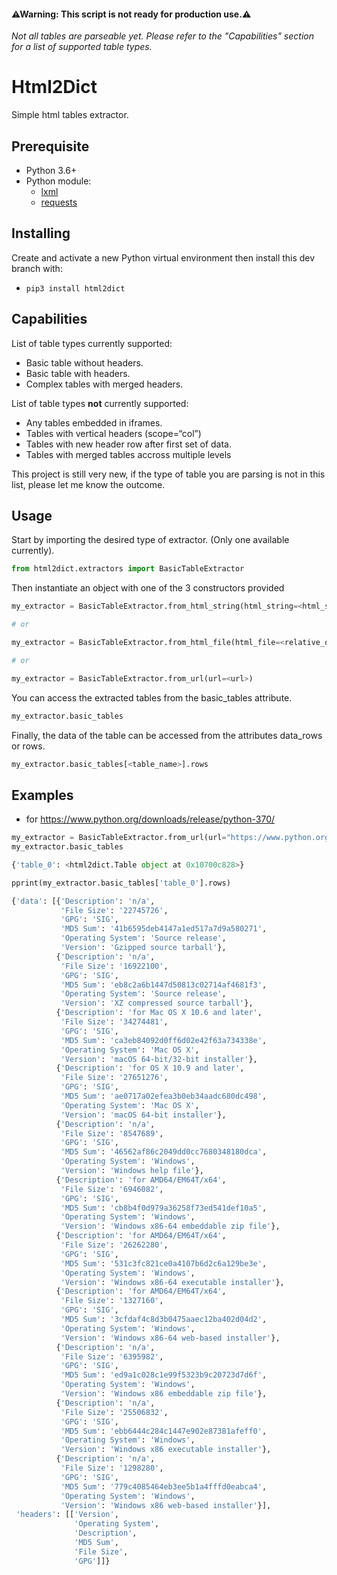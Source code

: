 #### ⚠Warning: This script is not ready for production use.⚠
*Not all tables are parseable yet. Please refer to the "Capabilities" section for a list of supported table types.*

# Html2Dict

Simple html tables extractor.

## Prerequisite

* Python 3.6+
* Python module:
  * [lxml](https://lxml.de/)
  * [requests](http://docs.python-requests.org/en/master/)
  
## Installing

Create and activate a new Python virtual environment then install this dev branch with: 
  * `pip3 install html2dict` 

## Capabilities

List of table types currently supported:
  * Basic table without headers. 
  * Basic table with headers.
  * Complex tables with merged headers.

List of table types **not** currently supported:
  * Any tables embedded in iframes.
  * Tables with vertical headers (scope=“col”)
  * Tables with new header row after first set of data.
  * Tables with merged tables accross multiple levels

This project is still very new, if the type of table you are parsing is not in this list, please let me know the outcome.

## Usage

Start by importing the desired type of extractor. (Only one available currently). 
```Python
from html2dict.extractors import BasicTableExtractor
``` 

Then instantiate an object with one of the 3 constructors provided
```python
my_extractor = BasicTableExtractor.from_html_string(html_string=<html_string>)

# or 

my_extractor = BasicTableExtractor.from_html_file(html_file=<relative_or_absolute_filepath>)

# or

my_extractor = BasicTableExtractor.from_url(url=<url>)
``` 

You can access the extracted tables from the basic_tables attribute.

```python
my_extractor.basic_tables
```

Finally, the data of the table can be accessed from the attributes data_rows or rows.

```python
my_extractor.basic_tables[<table_name>].rows
```

## Examples

* for https://www.python.org/downloads/release/python-370/

```python
my_extractor = BasicTableExtractor.from_url(url="https://www.python.org/downloads/release/python-370/")
my_extractor.basic_tables

{'table_0': <html2dict.Table object at 0x10700c828>}

pprint(my_extractor.basic_tables['table_0'].rows)

{'data': [{'Description': 'n/a',
           'File Size': '22745726',
           'GPG': 'SIG',
           'MD5 Sum': '41b6595deb4147a1ed517a7d9a580271',
           'Operating System': 'Source release',
           'Version': 'Gzipped source tarball'},
          {'Description': 'n/a',
           'File Size': '16922100',
           'GPG': 'SIG',
           'MD5 Sum': 'eb8c2a6b1447d50813c02714af4681f3',
           'Operating System': 'Source release',
           'Version': 'XZ compressed source tarball'},
          {'Description': 'for Mac OS X 10.6 and later',
           'File Size': '34274481',
           'GPG': 'SIG',
           'MD5 Sum': 'ca3eb84092d0ff6d02e42f63a734338e',
           'Operating System': 'Mac OS X',
           'Version': 'macOS 64-bit/32-bit installer'},
          {'Description': 'for OS X 10.9 and later',
           'File Size': '27651276',
           'GPG': 'SIG',
           'MD5 Sum': 'ae0717a02efea3b0eb34aadc680dc498',
           'Operating System': 'Mac OS X',
           'Version': 'macOS 64-bit installer'},
          {'Description': 'n/a',
           'File Size': '8547689',
           'GPG': 'SIG',
           'MD5 Sum': '46562af86c2049dd0cc7680348180dca',
           'Operating System': 'Windows',
           'Version': 'Windows help file'},
          {'Description': 'for AMD64/EM64T/x64',
           'File Size': '6946082',
           'GPG': 'SIG',
           'MD5 Sum': 'cb8b4f0d979a36258f73ed541def10a5',
           'Operating System': 'Windows',
           'Version': 'Windows x86-64 embeddable zip file'},
          {'Description': 'for AMD64/EM64T/x64',
           'File Size': '26262280',
           'GPG': 'SIG',
           'MD5 Sum': '531c3fc821ce0a4107b6d2c6a129be3e',
           'Operating System': 'Windows',
           'Version': 'Windows x86-64 executable installer'},
          {'Description': 'for AMD64/EM64T/x64',
           'File Size': '1327160',
           'GPG': 'SIG',
           'MD5 Sum': '3cfdaf4c8d3b0475aaec12ba402d04d2',
           'Operating System': 'Windows',
           'Version': 'Windows x86-64 web-based installer'},
          {'Description': 'n/a',
           'File Size': '6395982',
           'GPG': 'SIG',
           'MD5 Sum': 'ed9a1c028c1e99f5323b9c20723d7d6f',
           'Operating System': 'Windows',
           'Version': 'Windows x86 embeddable zip file'},
          {'Description': 'n/a',
           'File Size': '25506832',
           'GPG': 'SIG',
           'MD5 Sum': 'ebb6444c284c1447e902e87381afeff0',
           'Operating System': 'Windows',
           'Version': 'Windows x86 executable installer'},
          {'Description': 'n/a',
           'File Size': '1298280',
           'GPG': 'SIG',
           'MD5 Sum': '779c4085464eb3ee5b1a4fffd0eabca4',
           'Operating System': 'Windows',
           'Version': 'Windows x86 web-based installer'}],
 'headers': [['Version',
              'Operating System',
              'Description',
              'MD5 Sum',
              'File Size',
              'GPG']]}

```
